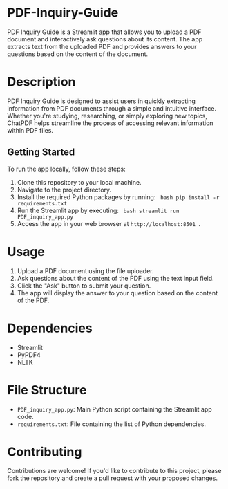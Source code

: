 PDF-Inquiry-Guide
===
PDF Inquiry Guide is a Streamlit app that allows you to upload a PDF document and interactively ask questions about its content. The app extracts text from the uploaded PDF and provides answers to your questions based on the content of the document.

Description
==
PDF Inquiry Guide is designed to assist users in quickly extracting information from PDF documents through a simple and intuitive interface. Whether you're studying, researching, or simply exploring new topics, ChatPDF helps streamline the process of accessing relevant information within PDF files.

## Getting Started

To run the app locally, follow these steps:

1. Clone this repository to your local machine.
2. Navigate to the project directory.
3. Install the required Python packages by running:
   ``` bash pip install -r requirements.txt```
5. Run the Streamlit app by executing:
   ``` bash streamlit run PDF_inquiry_app.py```
7. Access the app in your web browser at `http://localhost:8501 `.

Usage
===
1. Upload a PDF document using the file uploader.
2. Ask questions about the content of the PDF using the text input field.
3. Click the "Ask" button to submit your question.
4. The app will display the answer to your question based on the content of the PDF.

Dependencies
===
- Streamlit
- PyPDF4
- NLTK

File Structure
===
- `PDF_inquiry_app.py`: Main Python script containing the Streamlit app code.
- `requirements.txt`: File containing the list of Python dependencies.

Contributing
==
Contributions are welcome! If you'd like to contribute to this project, please fork the repository and create a pull request with your proposed changes.
